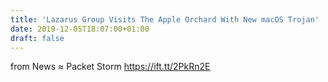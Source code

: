```yaml
---
title: 'Lazarus Group Visits The Apple Orchard With New macOS Trojan'
date: 2019-12-05T18:07:00+01:00
draft: false
---
```


  
  
from News ≈ Packet Storm https://ift.tt/2PkRn2E